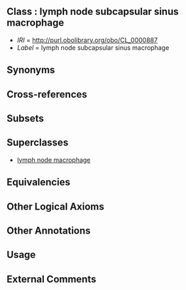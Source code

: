 
## Class : lymph node subcapsular sinus macrophage

 * *IRI* = http://purl.obolibrary.org/obo/CL_0000887
 * *Label* = lymph node subcapsular sinus macrophage

## Synonyms


## Cross-references


## Subsets


## Superclasses

 * [lymph node macrophage](../../CL/68/CL_0000868.md)

## Equivalencies


## Other Logical Axioms


## Other Annotations


## Usage


## External Comments

